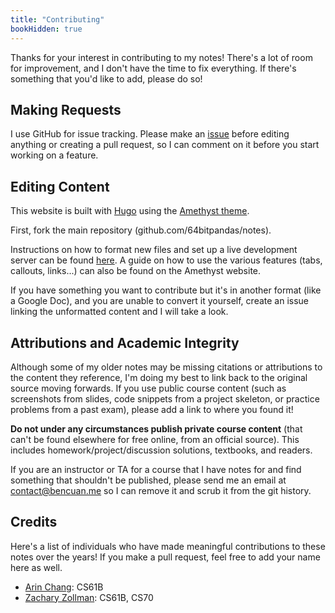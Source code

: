 ```yaml
---
title: "Contributing"
bookHidden: true
---
```


Thanks for your interest in contributing to my notes! There's a lot of room for improvement, and I don't have the time to fix everything. If there's something that you'd like to add, please do so!

## Making Requests

I use GitHub for issue tracking. Please make an [issue](https://github.com/64bitpandas/notes/issues) before editing anything or creating a pull request, so I can comment on it before you start working on a feature.

## Editing Content

This website is built with [Hugo](https://gohugo.io/) using the [Amethyst theme](https://amethyst.bencuan.me/). 

First, fork the main repository (github.com/64bitpandas/notes).

Instructions on how to format new files and set up a live development server can be found [here](https://amethyst.bencuan.me/setup/editing/). 
A guide on how to use the various features (tabs, callouts, links...) can also be found on the Amethyst website.

If you have something you want to contribute but it's in another format (like a Google Doc), and you are unable to convert it yourself, create an issue linking the unformatted content and I will take a look.

## Attributions and Academic Integrity

Although some of my older notes may be missing citations or attributions to the content they reference, I'm doing my best to link back to the original source moving forwards. If you use public course content (such as screenshots from slides, code snippets from a project skeleton, or practice problems from a past exam), please add a link to where you found it!

**Do not under any circumstances publish private course content** (that can't be found elsewhere for free online, from an official source). This includes homework/project/discussion solutions, textbooks, and readers.

If you are an instructor or TA for a course that I have notes for and find something that shouldn't be published, please send me an email at [contact@bencuan.me](mailto:contact@bencuan.me) so I can remove it and scrub it from the git history.


## Credits
Here's a list of individuals who have made meaningful contributions to these notes over the years! If you make a pull request, feel free to add your name here as well.
 - [Arin Chang](https://github.com/arinchang): CS61B
 - [Zachary Zollman](https://github.com/zacharyzollman): CS61B, CS70